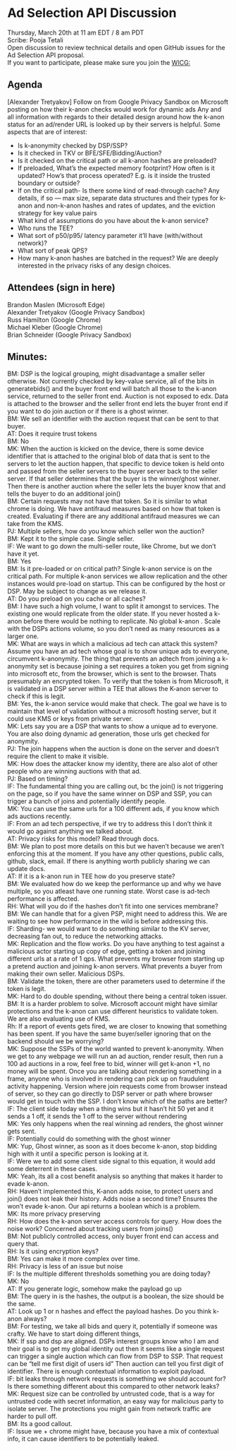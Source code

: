 # Ad Selection API Discussion
Thursday, March 20th  at 11 am EDT /  8 am PDT   
Scribe: Pooja Tetali   
Open discussion to review technical details and open GitHub issues for the Ad Selection API proposal.   
If you want to participate, please make sure you join the [WICG:](https://www.w3.org/community/wicg/)   

## Agenda   
[Alexander Tretyakov] Follow on from Google Privacy Sandbox on Microsoft posting on how their k-anon checks would work for dynamic ads 
Any and all information with regards to their detailed design around how the k-anon status for an ad/render URL is looked up by their servers is helpful. Some aspects that are of interest:
- Is k-anonymity checked by DSP/SSP?
- Is it checked in TKV or BFE/SFE/Bidding/Auction?
- Is it checked on the critical path or all k-anon hashes are preloaded?
- If preloaded, What’s the expected memory footprint? How often is it updated? How’s that process operated? E.g. is it inside the trusted boundary or outside?
- If on the critical path- Is there some kind of read-through cache?  Any details, if so — max size, separate data structures and their types for k-anon and non-k-anon hashes and rates of updates, and the eviction strategy for key value pairs
- What kind of assumptions do you have about the k-anon service?
- Who runs the TEE?
- What sort of p50/p95/ latency parameter it’ll have (with/without network)?
- What sort of peak QPS?
- How many k-anon hashes are batched in the request? We are deeply interested in the privacy risks of any design choices.

## Attendees (sign in here) 
Brandon Maslen (Microsoft Edge)   
Alexander Tretyakov (Google Privacy Sandbox)   
Russ Hamilton (Google Chrome)   
Michael Kleber (Google Chrome)   
Brian Schneider (Google Privacy Sandbox)   

## Minutes:
BM: DSP is the logical grouping, might disadvantage a smaller seller otherwise. Not currently checked by key-value service, all of the bits in generatebids() and the buyer front end will batch all those to the k-anon service, returned to the seller front end. Auction is not exposed to edx. Data is attached to the browser and the seller front end lets the buyer front end if you want to do join auction or if there is a ghost winner.    
BM: We sell an identifier with the auction request that can be sent to that buyer.    
AT: Does it require trust tokens   
BM: No   
MK: When the auction is kicked on the device, there is some device identifier that is attached to the original blob of data that is sent to the servers to let the auction happen, that specific to device token is held onto and passed from the seller servers to the buyer server back to the seller server. If that seller determines that the buyer is the winner/ghost winner. Then there is another auction where the seller lets the buyer know that and tells the buyer to do an additional join()    
BM: Certain requests may not have that token. So it is similar to what chrome is doing. We have antifraud measures based on how that token is created. Evaluating if there are any additional antifraud measures we can take from the KMS.    
PJ: Multiple sellers, how do you know which seller won the auction?   
BM: Kept it to the simple case. Single seller.    
IF: We want to go down the multi-seller route, like Chrome, but we don’t have it yet.   
BM: Yes    
BM: Is it pre-loaded or on critical path? Single k-anon service is on the critical path. For multiple k-anon services we allow replication and the other instances would pre-load on startup. This can be configured by the host or DSP. May be subject to change as we release it.    
AT: Do you preload on you cache or all caches?    
BM: I have such a high volume, I want to split it amongst to services. The existing one would replicate from the older state. If you never hosted a k-anon before there would be nothing to replicate. No global k-anon . Scale with the DSPs actions volume, so you don’t need as many resources as a larger one.    
MK: What are ways in which a malicious ad tech can attack this system? Assume you have an ad tech whose goal is to show unique ads to everyone, circumvent k-anonymity. The thing that prevents an adtech from joining a k-anonymity set is because joining a set requires a token you get from signing into microsoft etc, from the browser, which is sent to the browser. Thats presumably an encrypted token. To verify that the token is from Microsoft, it is validated in a DSP server within a TEE that allows the K-anon server to check if this is legit.    
BM: Yes, the k-anon service would make that check. The goal we have is to maintain that level of validation without a microsoft hosting server, but it could use KMS or keys from private server.   
MK: Lets say you are a DSP that wants to show a unique ad to everyone. You are also doing dynamic ad generation, those urls get checked for anonymity.    
PJ: The join happens when the auction is done on the server and doesn’t require the client to make it visible.    
MK: How does the attacker know my identity, there are also alot of other people who are winning auctions with that ad.   
PJ: Based on timing?    
IF: The fundamental thing you are calling out, bc the join() is not triggering on the page, so if you have the same winner on DSP and SSP, you can trigger a bunch of joins and potentially identify people.    
MK: You can use the same urls for a 100 different ads, if you know which ads auctions recently.    
IF: From an ad tech perspective, if we try to address this I don’t think it would go against anything we talked about.    
AT: Privacy risks for this model? Read through docs.    
BM: We plan to post more details on this but we haven’t because we aren’t enforcing this at the moment. If you have any other questions, public calls, github, slack, email. If there is anything worth publicly sharing we can update docs.    
AT: If it is a k-anon run in TEE how do you preserve state?    
BM: We evaluated how do we keep the performance up and why we have multiple, so you atleast have one running state. Worst case is ad-tech performance is affected.    
RH: What will you do if the hashes don’t fit into one services membrane?    
BM: We can handle that for a given PSP, might need to address this. We are waiting to see how performance in the wild is before addressing this.    
IF: Sharding- we would want to do something similar to the KV server, decreasing fan out, to reduce the networking attacks.    
MK: Replication and the flow works. Do you have anything to test against a malicious actor starting up copy of edge, getting a token and joining different urls at a rate of 1 qps. What prevents my browser from starting up a pretend auction and joining k-anon servers. What prevents a buyer from making their own seller. Malicious DSPs.    
BM: Validate the token, there are other parameters used to determine if the token is legit.   
MK: Hard to do double spending, without there being a central token issuer.    
BM: It is a harder problem to solve. Microsoft account might have similar protections and the k-anon can use different heuristics to validate token. We are also evaluating use of KMS.    
Rh: If a report of events gets fired, we are closer to knowing that something has been spent. If you have the same buyer/seller ignoring that on the backend should we be worrying?    
MK: Suppose the SSPs of the world wanted to prevent k-anonymity. When we get to any webpage we will run an ad auction, render result, then run a 100 ad auctions in a row, feel free to bid, winner will get k-anon +1, no money will be spent. Once you are talking about rendering something in a frame, anyone who is involved in rendering can pick up on fraudulent activity happening. Version where join requests come from browser instead of server, so they can go directly to DSP server or path where browser would get in touch with the SSP. I don’t know which of the paths are better?    
IF: The client side today when a thing wins but it hasn’t hit 50 yet and it sends a 1 off, it sends the 1 off to the server without rendering   
MK: Yes only happens when the real winning ad renders, the ghost winner gets sent.    
IF: Potentially could do something with the ghost winner   
MK: Yup, Ghost winner, as soon as it does become k-anon, stop bidding high with it until a specific person is looking at it.    
IF: Were we to add some client side signal to this equation, it would add some deterrent in these cases.    
MK: Yeah, its all a cost benefit analysis so anything that makes it harder to evade k-anon.    
RH: Haven’t implemented this, K-anon adds noise, to protect users and join() does not leak their history. Adds noise a second time? Ensures the won’t evade k-anon. Our api returns a boolean which is a problem.   
MK: Its more privacy preserving   
RH: How does the k-anon server access controls for query. How does the noise work? Concerned about tracking users from joins()   
BM: Not publicly controlled access, only buyer front end can access and query that.    
RH: Is it using encryption keys?    
BM: Yes can make it more complex over time.     
RH: Privacy is less of an issue but noise    
IF: Is the multiple different thresholds something you are doing today?    
MK: No    
AT: If you generate logic, somehow make the payload go up   
BM: The query in is the hashes, the output is a boolean, the size should be the same.    
AT: Look up  1 or n hashes and effect the payload hashes. Do you think k-anon always?    
BM: For testing, we take all bids and query it, potentially if someone was crafty. We have to start doing different things,    
MK: If ssp and dsp are aligned. DSPs interest groups know who I am and their goal is to get my global identity out then it seems like a single request can trigger a single auction which can flow from DSP to SSP. That request can be “tell me first digit of users id” Then auction can tell you first digit of identifier. There is enough contextual information to exploit payload.    
IF: bit leaks through network requests is something we should account for? Is there something different about this compared to other network leaks?    
MK: Request size can be controlled by untrusted code, that is a way for untrusted code with secret information, an easy way for malicious party to isolate server. The protections you might gain from network traffic are harder to pull off.    
BM: Its a good callout.    
IF: Issue we + chrome might have, because you have a mix of contextual info, it can cause identifiers to be potentially leaked.    


















